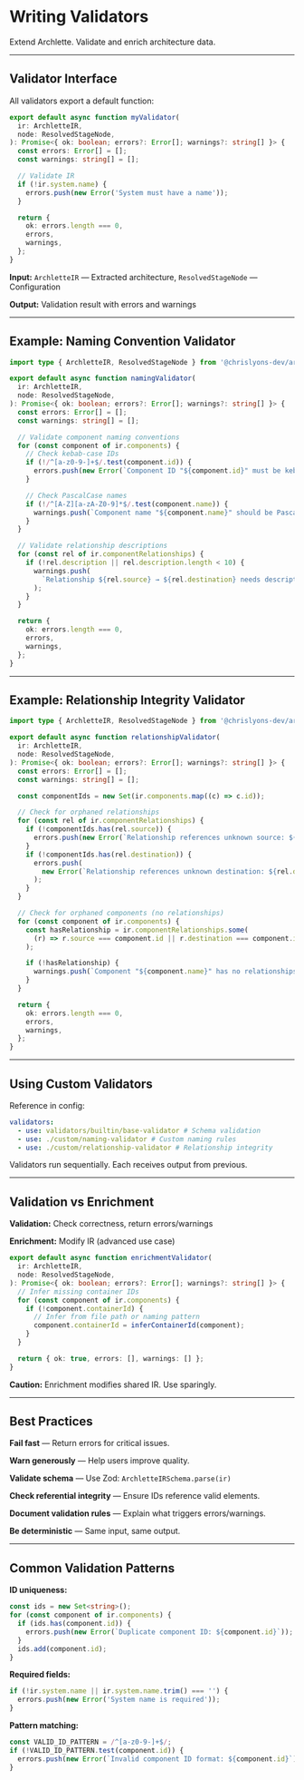 # Writing Validators

Extend Archlette. Validate and enrich architecture data.

---

## Validator Interface

All validators export a default function:

```typescript
export default async function myValidator(
  ir: ArchletteIR,
  node: ResolvedStageNode,
): Promise<{ ok: boolean; errors?: Error[]; warnings?: string[] }> {
  const errors: Error[] = [];
  const warnings: string[] = [];

  // Validate IR
  if (!ir.system.name) {
    errors.push(new Error('System must have a name'));
  }

  return {
    ok: errors.length === 0,
    errors,
    warnings,
  };
}
```

**Input:** `ArchletteIR` — Extracted architecture, `ResolvedStageNode` — Configuration

**Output:** Validation result with errors and warnings

---

## Example: Naming Convention Validator

```typescript
import type { ArchletteIR, ResolvedStageNode } from '@chrislyons-dev/archlette';

export default async function namingValidator(
  ir: ArchletteIR,
  node: ResolvedStageNode,
): Promise<{ ok: boolean; errors?: Error[]; warnings?: string[] }> {
  const errors: Error[] = [];
  const warnings: string[] = [];

  // Validate component naming conventions
  for (const component of ir.components) {
    // Check kebab-case IDs
    if (!/^[a-z0-9-]+$/.test(component.id)) {
      errors.push(new Error(`Component ID "${component.id}" must be kebab-case`));
    }

    // Check PascalCase names
    if (!/^[A-Z][a-zA-Z0-9]*$/.test(component.name)) {
      warnings.push(`Component name "${component.name}" should be PascalCase`);
    }
  }

  // Validate relationship descriptions
  for (const rel of ir.componentRelationships) {
    if (!rel.description || rel.description.length < 10) {
      warnings.push(
        `Relationship ${rel.source} → ${rel.destination} needs descriptive text`,
      );
    }
  }

  return {
    ok: errors.length === 0,
    errors,
    warnings,
  };
}
```

---

## Example: Relationship Integrity Validator

```typescript
import type { ArchletteIR, ResolvedStageNode } from '@chrislyons-dev/archlette';

export default async function relationshipValidator(
  ir: ArchletteIR,
  node: ResolvedStageNode,
): Promise<{ ok: boolean; errors?: Error[]; warnings?: string[] }> {
  const errors: Error[] = [];
  const warnings: string[] = [];

  const componentIds = new Set(ir.components.map((c) => c.id));

  // Check for orphaned relationships
  for (const rel of ir.componentRelationships) {
    if (!componentIds.has(rel.source)) {
      errors.push(new Error(`Relationship references unknown source: ${rel.source}`));
    }
    if (!componentIds.has(rel.destination)) {
      errors.push(
        new Error(`Relationship references unknown destination: ${rel.destination}`),
      );
    }
  }

  // Check for orphaned components (no relationships)
  for (const component of ir.components) {
    const hasRelationship = ir.componentRelationships.some(
      (r) => r.source === component.id || r.destination === component.id,
    );

    if (!hasRelationship) {
      warnings.push(`Component "${component.name}" has no relationships`);
    }
  }

  return {
    ok: errors.length === 0,
    errors,
    warnings,
  };
}
```

---

## Using Custom Validators

Reference in config:

```yaml
validators:
  - use: validators/builtin/base-validator # Schema validation
  - use: ./custom/naming-validator # Custom naming rules
  - use: ./custom/relationship-validator # Relationship integrity
```

Validators run sequentially. Each receives output from previous.

---

## Validation vs Enrichment

**Validation:** Check correctness, return errors/warnings

**Enrichment:** Modify IR (advanced use case)

```typescript
export default async function enrichmentValidator(
  ir: ArchletteIR,
  node: ResolvedStageNode,
): Promise<{ ok: boolean; errors?: Error[]; warnings?: string[] }> {
  // Infer missing container IDs
  for (const component of ir.components) {
    if (!component.containerId) {
      // Infer from file path or naming pattern
      component.containerId = inferContainerId(component);
    }
  }

  return { ok: true, errors: [], warnings: [] };
}
```

**Caution:** Enrichment modifies shared IR. Use sparingly.

---

## Best Practices

**Fail fast** — Return errors for critical issues.

**Warn generously** — Help users improve quality.

**Validate schema** — Use Zod: `ArchletteIRSchema.parse(ir)`

**Check referential integrity** — Ensure IDs reference valid elements.

**Document validation rules** — Explain what triggers errors/warnings.

**Be deterministic** — Same input, same output.

---

## Common Validation Patterns

**ID uniqueness:**

```typescript
const ids = new Set<string>();
for (const component of ir.components) {
  if (ids.has(component.id)) {
    errors.push(new Error(`Duplicate component ID: ${component.id}`));
  }
  ids.add(component.id);
}
```

**Required fields:**

```typescript
if (!ir.system.name || ir.system.name.trim() === '') {
  errors.push(new Error('System name is required'));
}
```

**Pattern matching:**

```typescript
const VALID_ID_PATTERN = /^[a-z0-9-]+$/;
if (!VALID_ID_PATTERN.test(component.id)) {
  errors.push(new Error(`Invalid component ID format: ${component.id}`));
}
```
